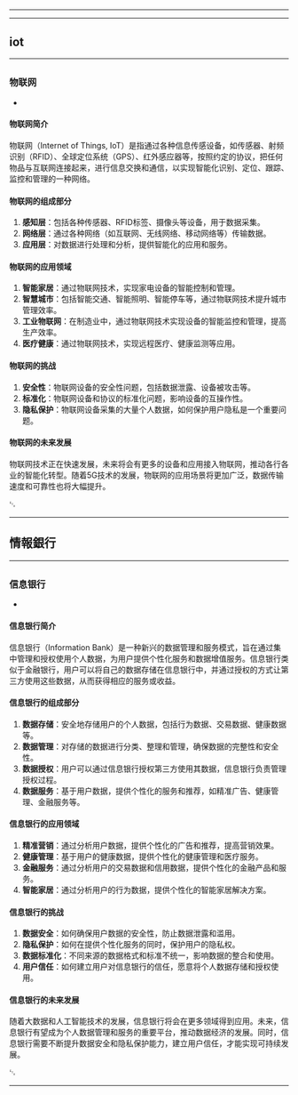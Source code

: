 # 
___
___
## iot
___
## 
### 物联网
- 

#### 物联网简介
物联网（Internet of Things, IoT）是指通过各种信息传感设备，如传感器、射频识别（RFID）、全球定位系统（GPS）、红外感应器等，按照约定的协议，把任何物品与互联网连接起来，进行信息交换和通信，以实现智能化识别、定位、跟踪、监控和管理的一种网络。

#### 物联网的组成部分
1. **感知层**：包括各种传感器、RFID标签、摄像头等设备，用于数据采集。
2. **网络层**：通过各种网络（如互联网、无线网络、移动网络等）传输数据。
3. **应用层**：对数据进行处理和分析，提供智能化的应用和服务。

#### 物联网的应用领域
1. **智能家居**：通过物联网技术，实现家电设备的智能控制和管理。
2. **智慧城市**：包括智能交通、智能照明、智能停车等，通过物联网技术提升城市管理效率。
3. **工业物联网**：在制造业中，通过物联网技术实现设备的智能监控和管理，提高生产效率。
4. **医疗健康**：通过物联网技术，实现远程医疗、健康监测等应用。

#### 物联网的挑战
1. **安全性**：物联网设备的安全性问题，包括数据泄露、设备被攻击等。
2. **标准化**：物联网设备和协议的标准化问题，影响设备的互操作性。
3. **隐私保护**：物联网设备采集的大量个人数据，如何保护用户隐私是一个重要问题。

#### 物联网的未来发展
物联网技术正在快速发展，未来将会有更多的设备和应用接入物联网，推动各行各业的智能化转型。随着5G技术的发展，物联网的应用场景将更加广泛，数据传输速度和可靠性也将大幅提升。

␃
___
## 情報銀行
___
## 
### 信息银行
- 

#### 信息银行简介
信息银行（Information Bank）是一种新兴的数据管理和服务模式，旨在通过集中管理和授权使用个人数据，为用户提供个性化服务和数据增值服务。信息银行类似于金融银行，用户可以将自己的数据存储在信息银行中，并通过授权的方式让第三方使用这些数据，从而获得相应的服务或收益。

#### 信息银行的组成部分
1. **数据存储**：安全地存储用户的个人数据，包括行为数据、交易数据、健康数据等。
2. **数据管理**：对存储的数据进行分类、整理和管理，确保数据的完整性和安全性。
3. **数据授权**：用户可以通过信息银行授权第三方使用其数据，信息银行负责管理授权过程。
4. **数据服务**：基于用户数据，提供个性化的服务和推荐，如精准广告、健康管理、金融服务等。

#### 信息银行的应用领域
1. **精准营销**：通过分析用户数据，提供个性化的广告和推荐，提高营销效果。
2. **健康管理**：基于用户的健康数据，提供个性化的健康管理和医疗服务。
3. **金融服务**：通过分析用户的交易数据和信用数据，提供个性化的金融产品和服务。
4. **智能家居**：通过分析用户的行为数据，提供个性化的智能家居解决方案。

#### 信息银行的挑战
1. **数据安全**：如何确保用户数据的安全性，防止数据泄露和滥用。
2. **隐私保护**：如何在提供个性化服务的同时，保护用户的隐私权。
3. **数据标准化**：不同来源的数据格式和标准不统一，影响数据的整合和使用。
4. **用户信任**：如何建立用户对信息银行的信任，愿意将个人数据存储和授权使用。

#### 信息银行的未来发展
随着大数据和人工智能技术的发展，信息银行将会在更多领域得到应用。未来，信息银行有望成为个人数据管理和服务的重要平台，推动数据经济的发展。同时，信息银行需要不断提升数据安全和隐私保护能力，建立用户信任，才能实现可持续发展。

␃
___
